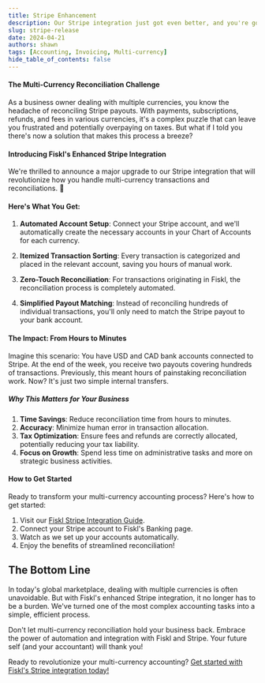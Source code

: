 ```yaml
---
title: Stripe Enhancement
description: Our Stripe integration just got even better, and you're going to love it! 😍
slug: stripe-release
date: 2024-04-21
authors: shawn
tags: [Accounting, Invoicing, Multi-currency]
hide_table_of_contents: false
---
```



#### The Multi-Currency Reconciliation Challenge

As a business owner dealing with multiple currencies, you know the headache of reconciling Stripe payouts. With payments, subscriptions, refunds, and fees in various currencies, it's a complex puzzle that can leave you frustrated and potentially overpaying on taxes. But what if I told you there's now a solution that makes this process a breeze?

#### Introducing Fiskl's Enhanced Stripe Integration

We're thrilled to announce a major upgrade to our Stripe integration that will revolutionize how you handle multi-currency transactions and reconciliations. 🎉

<!-- truncate -->

#### Here's What You Get:

1. **Automated Account Setup**: Connect your Stripe account, and we'll automatically create the necessary accounts in your Chart of Accounts for each currency.

2. **Itemized Transaction Sorting**: Every transaction is categorized and placed in the relevant account, saving you hours of manual work.

3. **Zero-Touch Reconciliation**: For transactions originating in Fiskl, the reconciliation process is completely automated.

4. **Simplified Payout Matching**: Instead of reconciling hundreds of individual transactions, you'll only need to match the Stripe payout to your bank account.

#### The Impact: From Hours to Minutes

Imagine this scenario: You have USD and CAD bank accounts connected to Stripe. At the end of the week, you receive two payouts covering hundreds of transactions. Previously, this meant hours of painstaking reconciliation work. Now? It's just two simple internal transfers.

##### Why This Matters for Your Business

1. **Time Savings**: Reduce reconciliation time from hours to minutes.
2. **Accuracy**: Minimize human error in transaction allocation.
3. **Tax Optimization**: Ensure fees and refunds are correctly allocated, potentially reducing your tax liability.
4. **Focus on Growth**: Spend less time on administrative tasks and more on strategic business activities.

#### How to Get Started

Ready to transform your multi-currency accounting process? Here's how to get started:

1. Visit our [Fiskl Stripe Integration Guide](/docs/integrations/banking/connecting-stripe).
2. Connect your Stripe account to Fiskl's Banking page.
3. Watch as we set up your accounts automatically.
4. Enjoy the benefits of streamlined reconciliation!

## The Bottom Line

In today's global marketplace, dealing with multiple currencies is often unavoidable. But with Fiskl's enhanced Stripe integration, it no longer has to be a burden. We've turned one of the most complex accounting tasks into a simple, efficient process.

Don't let multi-currency reconciliation hold your business back. Embrace the power of automation and integration with Fiskl and Stripe. Your future self (and your accountant) will thank you!

Ready to revolutionize your multi-currency accounting? [Get started with Fiskl's Stripe integration today!](../docs/Integrations/Bank-Connections/connect-stripe)